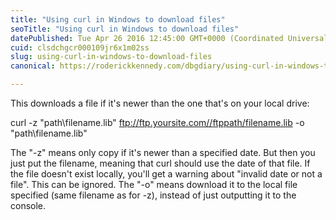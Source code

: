 ```yaml
---
title: "Using curl in Windows to download files"
seoTitle: "Using curl in Windows to download files"
datePublished: Tue Apr 26 2016 12:45:00 GMT+0000 (Coordinated Universal Time)
cuid: clsdchgcr000109jr6x1m02ss
slug: using-curl-in-windows-to-download-files
canonical: https://roderickkennedy.com/dbgdiary/using-curl-in-windows-to-download-files

---
```


This downloads a file if it's newer than the one that's on your local drive:

curl -z "path\\filename.lib" ftp://ftp.yoursite.com//ftppath/filename.lib -o "path\\filename.lib"

The "-z" means only copy if it's newer than a specified date. But then you just put the filename, meaning that curl should use the date of that file. If the file doesn't exist locally, you'll get a warning about "invalid date or not a file". This can be ignored. The "-o" means download it to the local file specified (same filename as for -z), instead of just outputting it to the console.